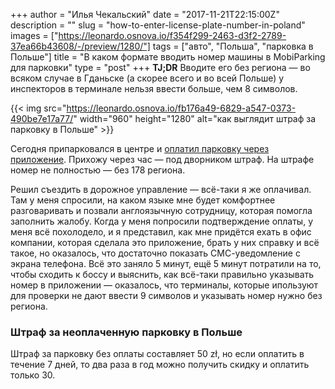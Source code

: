 +++
author = "Илья Чекальский"
date = "2017-11-21T22:15:00Z"
description = ""
slug = "how-to-enter-license-plate-number-in-poland"
images = ["https://leonardo.osnova.io/f354f299-2463-d3f2-2789-37ea66b43608/-/preview/1280/"]
tags = ["авто", "Польша", "парковка в Польше"]
title = "В каком формате вводить номер машины в MobiParking для парковки"
type = "post"
+++
**TJ;DR** Вводите его без региона — во всяком случае в Гданьске (а скорее всего и во всей Польше) у инспекторов в терминале нельзя ввести больше, чем 8 символов.

{{< img src="https://leonardo.osnova.io/fb176a49-6829-a547-0373-490be7e17a77/" width="960" height="1280" alt="как выглядит штраф за парковку в Польше" >}}

Сегодня припарковался в центре и [оплатил парковку через приложение](/platnaya-parkovka-polsha/). Прихожу через час — под дворником штраф. На штрафе номер не полностью — без 178 региона.

Решил съездить в дорожное управление — всё-таки я же оплачивал. Там у меня спросили, на каком языке мне будет комфортнее разговаривать и позвали англоязычную сотрудницу, которая помогла заполнить жалобу. Когда у меня попросили подтверждение оплаты, у меня всё похолодело, и я представил, как мне придётся ехать в офис компании, которая сделала это приложение, брать у них справку и всё такое, но оказалось, что достаточно показать СМС-уведомление с экрана телефона. Всё это заняло 5 минут, ещё 5 минут потратили на то, чтобы сходить к боссу и выяснить, как всё-таки правильно указывать номер в приложении — оказалось, что терминалы, которые ипользуют для проверки не дают ввести 9 символов и указывать номер нужно без региона.

### Штраф за неоплаченную парковку в Польше

Штраф за парковку без оплаты составляет 50 zł, но если оплатить в течение 7 дней, то два раза в год можно получить скидку и оплатить только 30.